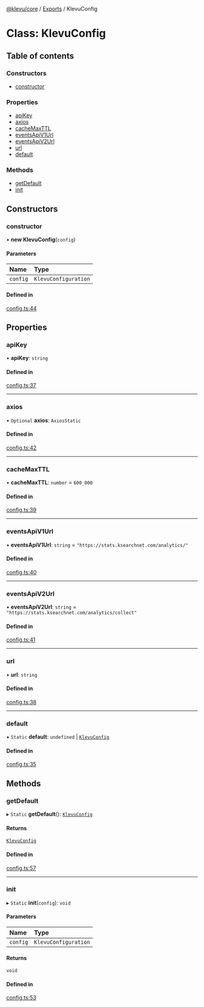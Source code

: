 [@klevu/core]() / [Exports](../modules.md) / KlevuConfig

# Class: KlevuConfig

## Table of contents

### Constructors

- [constructor](KlevuConfig.md#constructor)

### Properties

- [apiKey](KlevuConfig.md#apikey)
- [axios](KlevuConfig.md#axios)
- [cacheMaxTTL](KlevuConfig.md#cachemaxttl)
- [eventsApiV1Url](KlevuConfig.md#eventsapiv1url)
- [eventsApiV2Url](KlevuConfig.md#eventsapiv2url)
- [url](KlevuConfig.md#url)
- [default](KlevuConfig.md#default)

### Methods

- [getDefault](KlevuConfig.md#getdefault)
- [init](KlevuConfig.md#init)

## Constructors

### constructor

• **new KlevuConfig**(`config`)

#### Parameters

| Name | Type |
| :------ | :------ |
| `config` | `KlevuConfiguration` |

#### Defined in

[config.ts:44](https://github.com/klevultd/frontend-sdk/blob/db7f697/packages/klevu-core/src/config.ts#L44)

## Properties

### apiKey

• **apiKey**: `string`

#### Defined in

[config.ts:37](https://github.com/klevultd/frontend-sdk/blob/db7f697/packages/klevu-core/src/config.ts#L37)

___

### axios

• `Optional` **axios**: `AxiosStatic`

#### Defined in

[config.ts:42](https://github.com/klevultd/frontend-sdk/blob/db7f697/packages/klevu-core/src/config.ts#L42)

___

### cacheMaxTTL

• **cacheMaxTTL**: `number` = `600_000`

#### Defined in

[config.ts:39](https://github.com/klevultd/frontend-sdk/blob/db7f697/packages/klevu-core/src/config.ts#L39)

___

### eventsApiV1Url

• **eventsApiV1Url**: `string` = `"https://stats.ksearchnet.com/analytics/"`

#### Defined in

[config.ts:40](https://github.com/klevultd/frontend-sdk/blob/db7f697/packages/klevu-core/src/config.ts#L40)

___

### eventsApiV2Url

• **eventsApiV2Url**: `string` = `"https://stats.ksearchnet.com/analytics/collect"`

#### Defined in

[config.ts:41](https://github.com/klevultd/frontend-sdk/blob/db7f697/packages/klevu-core/src/config.ts#L41)

___

### url

• **url**: `string`

#### Defined in

[config.ts:38](https://github.com/klevultd/frontend-sdk/blob/db7f697/packages/klevu-core/src/config.ts#L38)

___

### default

▪ `Static` **default**: `undefined` \| [`KlevuConfig`](KlevuConfig.md)

#### Defined in

[config.ts:35](https://github.com/klevultd/frontend-sdk/blob/db7f697/packages/klevu-core/src/config.ts#L35)

## Methods

### getDefault

▸ `Static` **getDefault**(): [`KlevuConfig`](KlevuConfig.md)

#### Returns

[`KlevuConfig`](KlevuConfig.md)

#### Defined in

[config.ts:57](https://github.com/klevultd/frontend-sdk/blob/db7f697/packages/klevu-core/src/config.ts#L57)

___

### init

▸ `Static` **init**(`config`): `void`

#### Parameters

| Name | Type |
| :------ | :------ |
| `config` | `KlevuConfiguration` |

#### Returns

`void`

#### Defined in

[config.ts:53](https://github.com/klevultd/frontend-sdk/blob/db7f697/packages/klevu-core/src/config.ts#L53)
